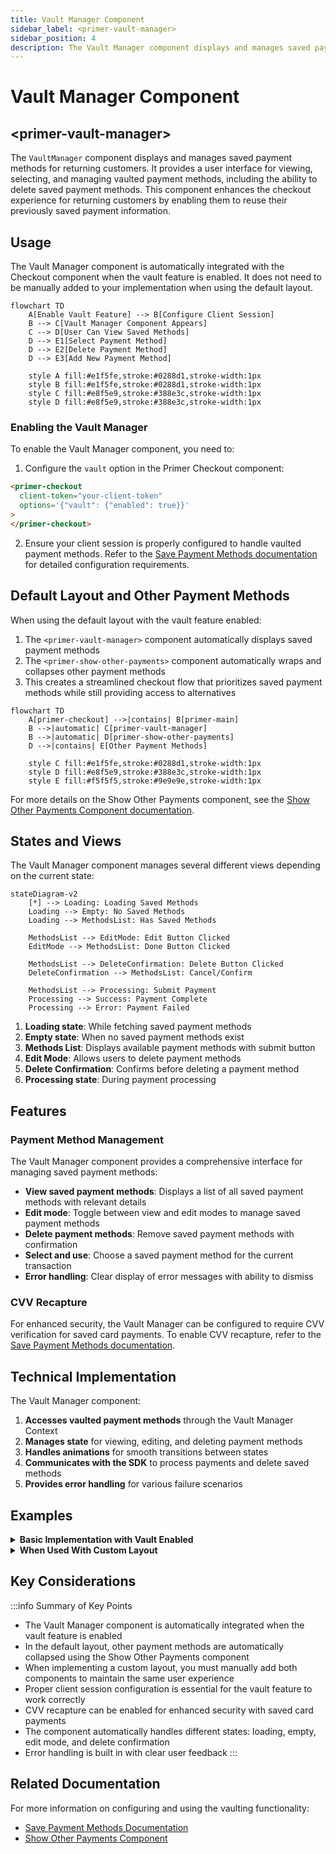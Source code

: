 ```yaml
---
title: Vault Manager Component
sidebar_label: <primer-vault-manager>
sidebar_position: 4
description: The Vault Manager component displays and manages saved payment methods for returning customers.
---
```


# Vault Manager Component

## \<primer-vault-manager\>

The `VaultManager` component displays and manages saved payment methods for returning customers. It provides a user interface for viewing, selecting, and managing vaulted payment methods, including the ability to delete saved payment methods. This component enhances the checkout experience for returning customers by enabling them to reuse their previously saved payment information.

## Usage

The Vault Manager component is automatically integrated with the Checkout component when the vault feature is enabled. It does not need to be manually added to your implementation when using the default layout.

```mermaid
flowchart TD
    A[Enable Vault Feature] --> B[Configure Client Session]
    B --> C[Vault Manager Component Appears]
    C --> D[User Can View Saved Methods]
    D --> E1[Select Payment Method]
    D --> E2[Delete Payment Method]
    D --> E3[Add New Payment Method]

    style A fill:#e1f5fe,stroke:#0288d1,stroke-width:1px
    style B fill:#e1f5fe,stroke:#0288d1,stroke-width:1px
    style C fill:#e8f5e9,stroke:#388e3c,stroke-width:1px
    style D fill:#e8f5e9,stroke:#388e3c,stroke-width:1px
```

### Enabling the Vault Manager

To enable the Vault Manager component, you need to:

1. Configure the `vault` option in the Primer Checkout component:

```html
<primer-checkout
  client-token="your-client-token"
  options='{"vault": {"enabled": true}}'
>
</primer-checkout>
```

2. Ensure your client session is properly configured to handle vaulted payment methods. Refer to the [Save Payment Methods documentation](https://primer.io/docs/payment-services/save-payment-methods) for detailed configuration requirements.

## Default Layout and Other Payment Methods

When using the default layout with the vault feature enabled:

1. The `<primer-vault-manager>` component automatically displays saved payment methods
2. The `<primer-show-other-payments>` component automatically wraps and collapses other payment methods
3. This creates a streamlined checkout flow that prioritizes saved payment methods while still providing access to alternatives

```mermaid
flowchart TD
    A[primer-checkout] -->|contains| B[primer-main]
    B -->|automatic| C[primer-vault-manager]
    B -->|automatic| D[primer-show-other-payments]
    D -->|contains| E[Other Payment Methods]

    style C fill:#e1f5fe,stroke:#0288d1,stroke-width:1px
    style D fill:#e8f5e9,stroke:#388e3c,stroke-width:1px
    style E fill:#f5f5f5,stroke:#9e9e9e,stroke-width:1px
```

For more details on the Show Other Payments component, see the [Show Other Payments Component documentation](show-other-payments-doc).

## States and Views

The Vault Manager component manages several different views depending on the current state:

```mermaid
stateDiagram-v2
    [*] --> Loading: Loading Saved Methods
    Loading --> Empty: No Saved Methods
    Loading --> MethodsList: Has Saved Methods

    MethodsList --> EditMode: Edit Button Clicked
    EditMode --> MethodsList: Done Button Clicked

    MethodsList --> DeleteConfirmation: Delete Button Clicked
    DeleteConfirmation --> MethodsList: Cancel/Confirm

    MethodsList --> Processing: Submit Payment
    Processing --> Success: Payment Complete
    Processing --> Error: Payment Failed

```

1. **Loading state**: While fetching saved payment methods
2. **Empty state**: When no saved payment methods exist
3. **Methods List**: Displays available payment methods with submit button
4. **Edit Mode**: Allows users to delete payment methods
5. **Delete Confirmation**: Confirms before deleting a payment method
6. **Processing state**: During payment processing

## Features

### Payment Method Management

The Vault Manager component provides a comprehensive interface for managing saved payment methods:

- **View saved payment methods**: Displays a list of all saved payment methods with relevant details
- **Edit mode**: Toggle between view and edit modes to manage saved payment methods
- **Delete payment methods**: Remove saved payment methods with confirmation
- **Select and use**: Choose a saved payment method for the current transaction
- **Error handling**: Clear display of error messages with ability to dismiss

### CVV Recapture

For enhanced security, the Vault Manager can be configured to require CVV verification for saved card payments. To enable CVV recapture, refer to the [Save Payment Methods documentation](https://primer.io/docs/payment-services/save-payment-methods).

## Technical Implementation

The Vault Manager component:

1. **Accesses vaulted payment methods** through the Vault Manager Context
2. **Manages state** for viewing, editing, and deleting payment methods
3. **Handles animations** for smooth transitions between states
4. **Communicates with the SDK** to process payments and delete saved methods
5. **Provides error handling** for various failure scenarios

## Examples

<details>
<summary><strong>Basic Implementation with Vault Enabled</strong></summary>

Enable vault features in the Checkout component:

```html
<primer-checkout
  client-token="your-client-token"
  options='{"vault": {"enabled": true}}'
>
</primer-checkout>
```

The Vault Manager will automatically appear when saved payment methods are available.

</details>

<details>
<summary><strong>When Used With Custom Layout</strong></summary>

When implementing a custom layout, you need to manually include both the Vault Manager and Show Other Payments components:

```html
<primer-checkout
  client-token="your-client-token"
  options='{"vault": {"enabled": true}}'
>
  <primer-main slot="main">
    <div slot="payments">
      <!-- Manually add the vault manager -->
      <primer-vault-manager></primer-vault-manager>

      <!-- Manually add the show-other-payments component to maintain the optimal UX -->
      <primer-show-other-payments>
        <div slot="other-payments" class="payment-methods-list">
          <primer-payment-method type="PAYMENT_CARD"></primer-payment-method>
          <primer-payment-method type="PAYPAL"></primer-payment-method>
          <!-- Add other payment methods as needed -->
        </div>
      </primer-show-other-payments>
    </div>
  </primer-main>
</primer-checkout>
```

This example demonstrates how to maintain the same user experience as the default layout while using a custom implementation. If you prefer not to use the Show Other Payments component in your custom layout, you can simply omit it and display payment methods directly.

</details>

## Key Considerations

:::info Summary of Key Points

- The Vault Manager component is automatically integrated when the vault feature is enabled
- In the default layout, other payment methods are automatically collapsed using the Show Other Payments component
- When implementing a custom layout, you must manually add both components to maintain the same user experience
- Proper client session configuration is essential for the vault feature to work correctly
- CVV recapture can be enabled for enhanced security with saved card payments
- The component automatically handles different states: loading, empty, edit mode, and delete confirmation
- Error handling is built in with clear user feedback
  :::

## Related Documentation

For more information on configuring and using the vaulting functionality:

- [Save Payment Methods Documentation](https://primer.io/docs/payment-services/save-payment-methods)
- [Show Other Payments Component](show-other-payments-doc)
